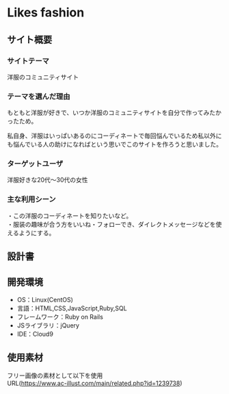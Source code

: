 # Likes fashion

## サイト概要
### サイトテーマ
洋服のコミュニティサイト

### テーマを選んだ理由
もともと洋服が好きで、いつか洋服のコミュニティサイトを自分で作ってみたかったため。<br>

私自身、洋服はいっぱいあるのにコーディネートで毎回悩んでいるため私以外にも悩んでいる人の助けになればという思いでこのサイトを作ろうと思いました。

### ターゲットユーザ
洋服好きな20代～30代の女性

### 主な利用シーン
・この洋服のコーディネートを知りたいなど。<br>
・服装の趣味が合う方をいいね・フォローでき、ダイレクトメッセージなどを使えるようにする。<br>

## 設計書
<!--テーマを設定・提出する時点では不要です-->

## 開発環境
- OS：Linux(CentOS)
- 言語：HTML,CSS,JavaScript,Ruby,SQL
- フレームワーク：Ruby on Rails
- JSライブラリ：jQuery
- IDE：Cloud9

## 使用素材
フリー画像の素材として以下を使用<br>
URL(https://www.ac-illust.com/main/related.php?id=1239738)

